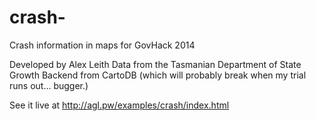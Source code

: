 crash-
======

Crash information in maps for GovHack 2014

Developed by Alex Leith
Data from the Tasmanian Department of State Growth
Backend from CartoDB (which will probably break when my trial runs out... bugger.)

See it live at http://agl.pw/examples/crash/index.html
